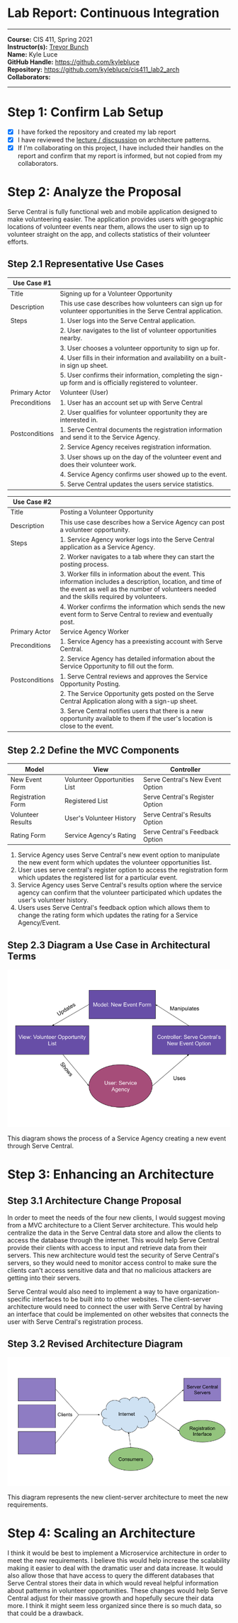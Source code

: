 # Lab Report: Continuous Integration
___
**Course:** CIS 411, Spring 2021  
**Instructor(s):** [Trevor Bunch](https://github.com/trevordbunch)  
**Name:** Kyle Luce  
**GitHub Handle:** https://github.com/kylebluce  
**Repository:** https://github.com/kylebluce/cis411_lab2_arch  
**Collaborators:** 
___

# Step 1: Confirm Lab Setup
- [x] I have forked the repository and created my lab report
- [x] I have reviewed the [lecture / discsussion](../assets/04p1_SolutionArchitectures.pdf) on architecture patterns.
- [x] If I'm collaborating on this project, I have included their handles on the report and confirm that my report is informed, but not copied from my collaborators.

# Step 2: Analyze the Proposal

Serve Central is fully functional web and mobile application designed to make volunteering easier. The application provides users with geographic locations of volunteer events near them, allows the user to sign up to volunteer straight on the app, and collects statistics of their volunteer efforts.

## Step 2.1 Representative Use Cases  

| Use Case #1 | |
|---|---|
| Title | Signing up for a Volunteer Opportunity |
| Description | This use case describes how volunteers can sign up for volunteer opportunities in the Serve Central application. |    
| Steps | 1. User logs into the Serve Central application. |
| | 2. User navigates to the list of volunteer opportunities nearby. |
| | 3. User chooses a volunteer opportunity to sign up for. | 
| | 4. User fills in their information and availability on a built-in sign up sheet. | 
| | 5. User confirms their information, completing the sign-up form and is officially registered to volunteer. |   
| Primary Actor | Volunteer (User) |    
| Preconditions | 1. User has an account set up with Serve Central |
| | 2. User qualifies for volunteer opportunity they are interested in. |    
| Postconditions | 1. Serve Central documents the registration information and send it to the Service Agency. |
| | 2. Service Agency receives registration information. |
| | 3. User shows up on the day of the volunteer event and does their volunteer work. |
| | 4. Service Agency confirms user showed up to the event. |
| | 5. Serve Central updates the users service statistics. |  

| Use Case #2 | |
|---|---|
| Title | Posting a Volunteer Opportunity |
| Description | This use case describes how a Service Agency can post a volunteer opportunity. |
| Steps | 1. Service Agency worker logs into the Serve Central application as a Service Agency. |   
| | 2. Worker navigates to a tab where they can start the posting process. |    
| | 3. Worker fills in information about the event. This information includes a description, location, and time of the event as well as the number of volunteers needed and the skills required by volunteers. |    
| | 4. Worker confirms the information which sends the new event form to Serve Central to review and eventually post. |   
| Primary Actor | Service Agency Worker |
| Preconditions | 1. Service Agency has a preexisting account with Serve Central. |
| | 2. Service Agency has detailed information about the Service Opportunity to fill out the form. |
| Postconditions | 1. Serve Central reviews and approves the Service Opportunity Posting. |
| | 2. The Service Opportunity gets posted on the Serve Central Application along with a sign-up sheet. |
| | 3. Serve Central notifies users that there is a new opportunity available to them if the user's location is close to the event. |

## Step 2.2 Define the MVC Components

| Model | View | Controller |
|---|---|---|
| New Event Form | Volunteer Opportunities List | Serve Central's New Event Option |
| Registration Form | Registered List | Serve Central's Register Option |
| Volunteer Results | User's Volunteer History | Serve Central's Results Option |
| Rating Form | Service Agency's Rating | Serve Central's Feedback Option |

1. Service Agency uses Serve Central's new event option to manipulate the new event form which updates the volunteer opportunities list.
2. User uses serve central's register option to access the registration form which updates the registered list for a particular event.
3. Service Agency uses Serve Central's results option where the service agency can confirm that the volunteer participated which updates the user's volunteer history.
4. Users uses Serve Central's feedback option which allows them to change the rating form which updates the rating for a Service Agency/Event.

## Step 2.3 Diagram a Use Case in Architectural Terms

![ServiceAgencyAddingNewEvent](/assets/cis411lab2drawing1.png)

This diagram shows the process of a Service Agency creating a new event through Serve Central.

# Step 3: Enhancing an Architecture

## Step 3.1 Architecture Change Proposal

In order to meet the needs of the four new clients, I would suggest moving from a MVC architecture to a Client Server architecture. This would help centralize the data in the Serve Central data store and allow the clients to access the database through the internet. This would help Serve Central provide their clients with access to input and retrieve data from their servers. This new architecture would test the security of Serve Central's servers, so they would need to monitor access control to make sure the clients can't access sensitive data and that no malicious attackers are getting into their servers.

Serve Central would also need to implement a way to have organization-specific interfaces to be built into to other websites. The client-server architecture would need to connect the user with Serve Central by having an interface that could be implemented on other websites that connects the user with Serve Central's registration process.

## Step 3.2 Revised Architecture Diagram
![RevisedArchitecture](/assets/cis411lab2drawing2.png)

This diagram represents the new client-server architecture to meet the new requirements.

# Step 4: Scaling an Architecture
I think it would be best to implement a Microservice architecture in order to meet the new requirements. I believe this would help increase the scalability making it easier to deal with the dramatic user and data increase. It would also allow those that have access to query the different databases that Serve Central stores their data in which would reveal helpful information about patterns in volunteer opportunities. These changes would help Serve Central adjust for their massive growth and hopefully secure their data more. I think it might seem less organized since there is so much data, so that could be a drawback.
